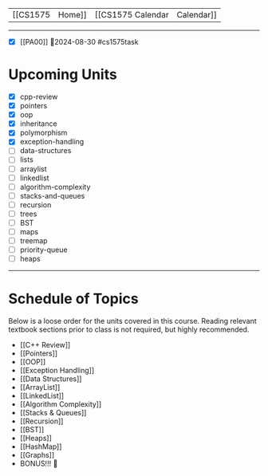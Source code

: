 
|  |  |  |  |
|----------|----------|----------|----------|
| [[CS1575|Home]] | [[CS1575 Calendar|Calendar]] | [[CS1575 Syllabus|Syllabus]] | [[Lecture Notes]] |

---


* [x] [[PA00]]  📅2024-08-30 #cs1575task


# Upcoming Units

* [x] cpp-review
* [x] pointers
* [x] oop
* [x] inheritance
* [x] polymorphism
* [x] exception-handling
* [ ] data-structures
* [ ] lists
* [ ] arraylist
* [ ] linkedlist
* [ ] algorithm-complexity
* [ ] stacks-and-queues
* [ ] recursion
* [ ] trees
* [ ] BST
* [ ] maps
* [ ] treemap
* [ ] priority-queue
* [ ] heaps

---
# Schedule of Topics

Below is a loose order for the units covered in this course. Reading relevant textbook sections prior to class is not required, but highly recommended.

* [[C++ Review]]
* [[Pointers]]
* [[OOP]]
* [[Exception Handling]]
* [[Data Structures]]
* [[ArrayList]]
* [[LinkedList]]
* [[Algorithm Complexity]]
* [[Stacks & Queues]]
* [[Recursion]]
* [[BST]]
* [[Heaps]]
* [[HashMap]]
* [[Graphs]]
* BONUS!!! 🤑


